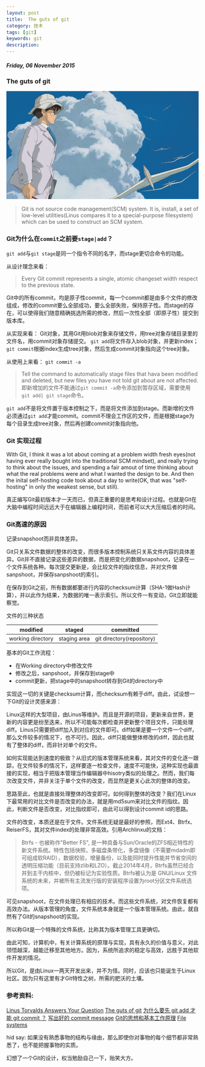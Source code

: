 ```yaml
---
layout: post
title:  The guts of git
category: 技术
tags: [git]
keywords: git
description:
---
```


##### Friday, 06 November 2015

### The guts of git

![起风了](/../../assets/img/tech/2015/Hayao_Miyazaki_2.jpg)

> Git is not source code management(SCM) system. It is, install, a set of low-level utilities(Linus compares it to a special-purpose filesystem) which can be used to construct an SCM system.

### Git为什么在`commit`之前要`stage|add`？

 `git add`与`git stage`是同一个指令不同的名字，而stage更切合命令的功能。

从设计理念来看：

> Every Git commit represents a single, atomic changeset width respect to the previous state.

Git中的所有commit，均是原子性commit，每一个commit都是由多个文件的修改组成，修改的commit要么全部成功，要么全部失败，保持原子性。而stage的存在，可以使得我们随意精确挑选所需的修改，然后一次性全部（即原子性）提交到版本库。

从实现来看：
Git对象，其用Git用blob对象来存储文件，用tree对象存储目录里的文件名，用commit对象存储提交。
`git add`将文件存入blob对象，并更新index；
`git commit`根据index生成tree对象，然后生成commit对象指向这个tree对象。

从使用上来看：
`git commit -a`

> Tell the command to automatically stage files  that hava been modified and deleted, but new files you have not told git about are not affected.
即新增加的文件不能通过`git commit -a`命令添加到暂存区域，需要使用`git add| git stage`命令。

`git add`不是将文件置于版本控制之下，而是将文件添加到stage。而新增的文件必须通过`git add`才能commit。commit不理会工作区的文件，而是根据stage为每个目录生成tree对象，然后再创建commit对象指向他。

### Git 实现过程

With Git, I think it was a lot about coming at a problem width fresh eyes(not having ever really bought into the traditional SCM mindset), and really trying to think about the issues, and spending a fair amout of time thinking about what the real problems were and what I wanted the design to be. And then the inital self-hosting code took about a day to write(OK, that was "self-hosting" in only the weakest sense, but still).

真正编写Git最初版本才一天而已，但真正重要的是思考和设计过程。也就是Git在大脑中编程时间远远大于在编辑器上编程时间，而前者可以大大压缩后者的时间。

### Git高速的原因

记录snapshoot而非具体差异。

Git只关系文件数据的整体的改变，而很多版本控制系统只关系文件内容的具体差异。Git并不直接记录这些差异的数据，而是把变化的数据snapshoot，记录在一个文件系统各种。每次提交更新是，会比较文件的指纹信息，并对文件做sanpshoot，并保存sanpshoot的索引。

在保存到Git之前，所有数据都要进行内容的checksum计算（SHA-1做Hash计算），并以此作为结果，为数据的唯一表示索引。所以文件一有变动，Git立即就能察觉。

文件的三种状态

modified | staged | committed
---------|--------|----------
working directory  |  staging area  |  git directory(repository)

基本的Git工作流程：

- 在Working directory中修改文件
- 修改之后，sanpshoot，并保存到stage中
- commit更新，把stage中的snapshoot转存到Git的directory中

实现这一切的关键是checksum计算，而checksum有赖于diff。由此，试设想一下Git的设计灵感来源：

Linux这样的大型项目，由Linus等维护。而且是开源的项目，更新来自世界，更新的内容更是纷至迭来，所以不可能每次都检查并更新整个项目文件，只能处理diff。Linus只需要把diff加入到对应的文件即可。diff如果是要一个文件一个diff，那么文件较多的情况下，也不可行。因此，diff只能做整体修改的diff，因此也就有了整体的diff，而非针对单个的文件。

如何实现能达到速度的极致？从旧式的版本管理系统来看，其对文件的变化逐一跟踪，在文件较多的情况下，这样要逐一检查文件，速度不可能快，这种实现也最直接的实现，相当于把版本管理当作编辑器中hisotry类似的处理之。然而，我们每次改变文件，并非关注于单个文件的改变，而显然是更关心此次的整体的改变。

思路至此，也就是直接处理整体的改变即可。如何得到整体的改变？我们在Linux下最常用的对比文件是否改变的办法，就是用md5sum来对比文件的指纹。因此，判断文件是否改变，对比指纹即可，由此可以得到设计commit id的思路。

文件的改变，本质还是在于文件。文件系统无疑是最好的参照，而Ext4、Btrfx、ReiserFS，其对文件index的处理非常高效。引用Archlinxu的文档：

> Btrfs - 也被称作"Better FS", 是一种具备与Sun/Oracle的ZFS相近特性的新文件系统。特性包括快照，多磁盘条带化，多盘镜像（不需要mdadm即可组成软RAID），数据校验，增量备份，以及能同时提升性能并节省空间的透明压缩功能（目前支持zlib和LZO）。截止2014年4月，Btrfs虽然已经合并到主干内核中，但仍被标记为实验性质。Btrfs被认为是 GNU/Linux 文件系统的未来，并被所有主流发行版的安装程序设置为root分区文件系统选项。

可见snapshoot，在文件处理已有相应的技术。而这些文件系统，对文件恢复都有高效办法。从版本管理的角度，文件系统本身就是一个版本管理系统。由此，就自然有了Git的snapshoot的实现。

所以称Git是一个特殊的文件系统，比称其为版本管理工具更确切。

由此可知，计算机中，有关计算系统的原理与实现，具有永久的价值与意义，对此领悟越深，越能迁移至其他地方。因为，系统所追求的稳定与高效，远胜于其他软件开发的情况。

所以Git，是由Linux一两天开发出来，并不为怪。同时，应该也只能诞生于Linux社区。因为只有这里有才Git特性之树，所需的肥沃的土壤。


### 参考资料:

[Linus Torvalds Answers Your Question](http://linux.slashdot.org/story/15/06/30/0058243/interviews-linus-torvalds-answers-your-question?sdsrc=rel)
[The guts of git](http://lwn.net/Articles/131657/)
[为什么要先 git add 才能 git commit ？](http://www.zhihu.com/question/19946553)
[写出好的 commit message](https://ruby-china.org/topics/15737)
[Git的思想和基本工作原理](http://www.nowamagic.net/academy/detail/48160210)
[File systems ](https://wiki.archlinux.org/index.php/File_systems_(%E7%AE%80%E4%BD%93%E4%B8%AD%E6%96%87))

hid say: 如果没有熟悉事物的结构与缘由，那么即使你对事物的每个细节都非常熟悉了，也不能把握事物的实质。

幻想了一个Git的设计，权当勉励自己一下，贻笑大方。


